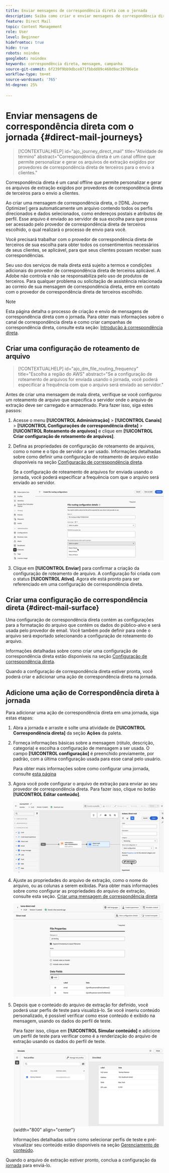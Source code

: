 ```yaml
---
title: Enviar mensagens de correspondência direta com o jornada
description: Saiba como criar e enviar mensagens de correspondência direta com o jornada.
feature: Direct Mail
topic: Content Management
role: User
level: Beginner
hidefromtoc: true
hide: true
robots: noindex
googlebot: noindex
keywords: correspondência direta, mensagem, campanha
source-git-commit: 6f239f9bb9dbce871fbbdd89c460d9ac39706e1e
workflow-type: tm+mt
source-wordcount: '765'
ht-degree: 25%

---
```



# Enviar mensagens de correspondência direta com o jornada {#direct-mail-journeys}

>[!CONTEXTUALHELP]
>id="ajo_journey_direct_mail"
>title="Atividade de término"
>abstract="Correspondência direta é um canal offline que permite personalizar e gerar os arquivos de extração exigidos por provedores de correspondência direta de terceiros para o envio a clientes."

Correspondência direta é um canal offline que permite personalizar e gerar os arquivos de extração exigidos por provedores de correspondência direta de terceiros para o envio a clientes.

Ao criar uma mensagem de correspondência direta, o [!DNL Journey Optimizer] gera automaticamente um arquivo contendo todos os perfis direcionados e dados selecionados, como endereços postais e atributos de perfil. Esse arquivo é enviado ao servidor de sua escolha para que possa ser acessado pelo provedor de correspondência direta de terceiros escolhido, o qual realizará o processo de envio para você.

Você precisará trabalhar com o provedor de correspondência direta de terceiros de sua escolha para obter todos os consentimentos necessários de seus clientes, se aplicável, para que seus clientes possam receber suas correspondências.

Seu uso dos serviços de mala direta está sujeito a termos e condições adicionais do provedor de correspondência direta de terceiros aplicável. A Adobe não controla e não se responsabiliza pelo uso de produtos de terceiros. Para qualquer problema ou solicitação de assistência relacionada ao correio de sua mensagem de correspondência direta, entre em contato com o provedor de correspondência direta de terceiros escolhido.

>[!NOTE]
>
>Esta página detalha o processo de criação e envio de mensagens de correspondência direta com o jornada. Para obter mais informações sobre o canal de correspondência direta e como criar campanhas de correspondência direta, consulte esta seção: [Introdução à correspondência direta](../direct-mail/get-started-direct-mail.md).

## Criar uma configuração de roteamento de arquivo

>[!CONTEXTUALHELP]
>id="ajo_dm_file_routing_frequency"
>title="Escolha a região do AWS"
>abstract="Se a configuração de roteamento de arquivos for enviada usando o jornada, você poderá especificar a frequência com que o arquivo será enviado ao servidor."

Antes de criar uma mensagem de mala direta, verifique se você configurou um roteamento de arquivo que especifica o servidor onde o arquivo de extração deve ser carregado e armazenado. Para fazer isso, siga estes passos:

1. Acesse o menu **[!UICONTROL Administração]** > **[!UICONTROL Canais]** > **[!UICONTROL Configurações de correspondência direta]** > **[!UICONTROL Roteamento de arquivos]** e clique em **[!UICONTROL Criar configuração de roteamento de arquivos]**.

1. Defina as propriedades de configuração de roteamento de arquivos, como o nome e o tipo de servidor a ser usado. Informações detalhadas sobre como definir uma configuração de roteamento de arquivo estão disponíveis na seção [Configuração de correspondência direta](../direct-mail/direct-mail-configuration.md#file-routing-configuration).

   Se a configuração de roteamento de arquivos for enviada usando o jornada, você poderá especificar a frequência com que o arquivo será enviado ao servidor.

   ![](assets/file-routing-journey.png)

1. Clique em **[!UICONTROL Enviar]** para confirmar a criação da configuração de roteamento de arquivo. A configuração foi criada com o status **[!UICONTROL Ativo]**. Agora ele está pronto para ser referenciado em uma configuração de correspondência direta.

## Criar uma configuração de correspondência direta {#direct-mail-surface}

Uma configuração de correspondência direta contém as configurações para a formatação do arquivo que contém os dados do público-alvo e será usada pelo provedor de email. Você também pode definir para onde o arquivo será exportado selecionando a configuração de roteamento do arquivo.

Informações detalhadas sobre como criar uma configuração de correspondência direta estão disponíveis na seção [Configuração de correspondência direta](../direct-mail/direct-mail-configuration.md#file-routing-configuration).

Quando a configuração de correspondência direta estiver pronta, você poderá criar e adicionar uma ação de correspondência direta na jornada.

## Adicione uma ação de Correspondência direta à jornada

Para adicionar uma ação de correspondência direta em uma jornada, siga estas etapas:

1. Abra a jornada e arraste e solte uma atividade de **[!UICONTROL Correspondência direta]** da seção **Ações** da paleta.

1. Forneça informações básicas sobre a mensagem (rótulo, descrição, categoria) e escolha a configuração de mensagem a ser usada. O campo **[!UICONTROL configuração]** é preenchido previamente, por padrão, com a última configuração usada para esse canal pelo usuário.

   Para obter mais informações sobre como configurar uma jornada, consulte [esta página](../building-journeys/journey-gs.md)

1. Agora você pode configurar o arquivo de extração para enviar ao seu provedor de correspondência direta. Para fazer isso, clique no botão **[!UICONTROL Editar conteúdo]**.

   ![](assets/direct-mail-add-journey.png)

1. Ajuste as propriedades do arquivo de extração, como o nome do arquivo, ou as colunas a serem exibidas. Para obter mais informações sobre como configurar as propriedades do arquivo de extração, consulte esta seção. [Criar uma mensagem de correspondência direta](../direct-mail/create-direct-mail.md#extraction-file)

   ![](assets/direct-mail-journey-content.png)

1. Depois que o conteúdo do arquivo de extração for definido, você poderá usar perfis de teste para visualizá-lo. Se você inseriu conteúdo personalizado, é possível verificar como esse conteúdo é exibido na mensagem, usando os dados do perfil de teste.

   Para fazer isso, clique em **[!UICONTROL Simular conteúdo]** e adicione um perfil de teste para verificar como é a renderização do arquivo de extração usando os dados do perfil de teste.

   ![](assets/direct-mail-simulate.png){width="800" align="center"}

   Informações detalhadas sobre como selecionar perfis de teste e pré-visualizar seu conteúdo estão disponíveis na seção [Gerenciamento de conteúdo](../content-management/preview-test.md).

Quando o arquivo de extração estiver pronto, conclua a configuração da [jornada](../building-journeys/journey-gs.md) para enviá-lo.
